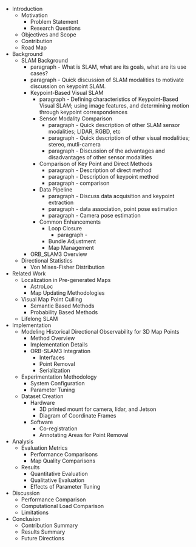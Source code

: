 * Introduction
  * Motivation
    * Problem Statement
    * Research Questions
  * Objectives and Scope
  * Contribution
  * Road Map
* Background
  * SLAM Background
    * paragraph - What is SLAM, what are its goals, what are its use cases?
    * paragraph - Quick discussion of SLAM modalities to motivate discussion on keypoint SLAM.
    * Keypoint-Based Visual SLAM
      * paragraph - Defining characteristics of Keypoint-Based Visual SLAM; using image features, and determining motion through keypoint correspondences
      * Sensor Modality Comparison
        * paragraph - Quick description of other SLAM sensor modalities; LIDAR, RGBD, etc
        * paragraph - Quick description of other visual modalities; stereo, mutli-camera
        * paragraph - Discussion of the advantages and disadvantages of other sensor modalities
      * Comparison of Key Point and Direct Methods
        * paragraph - Description of direct method
        * paragraph - Description of keypoint method
        * paragraph - comparison
      * Data Pipeline
        * paragraph - Discuss data acquisition and keypoint extraction
        * paragraph - data association, point pose estimation
        * paragraph - Camera pose estimation
      * Common Enhancements
        * Loop Closure
          * paragraph - 
        * Bundle Adjustment
        * Map Management
    * ORB_SLAM3 Overview
  * Directional Statistics
    * Von Mises-Fisher Distribution
* Related Work
  * Localization in Pre-generated Maps
    * AstroLoc
    * Map Updating Methodologies
  * Visual Map Point Culling
    * Semantic Based Methods
    * Probability Based Methods
  * Lifelong SLAM
* Implementation
  * Modeling Historical Directional Observability for 3D Map Points
    * Method Overview
    * Implementation Details
    * ORB-SLAM3 Integration
      * Interfaces
      * Point Removal
      * Serialization
  * Experimentation Methodology
    * System Configuration
    * Parameter Tuning
  * Dataset Creation
    * Hardware
      * 3D printed mount for camera, lidar, and Jetson
      * Diagram of Coordinate Frames
    * Software 
      * Co-registration
      * Annotating Areas for Point Removal
* Analysis
  * Evaluation Metrics
    * Performance Comparisons
    * Map Quality Comparisons
  * Results
    * Quantitative Evaluation
    * Qualitative Evaluation
    * Effects of Parameter Tuning
* Discussion
  * Performance Comparison
  * Computational Load Comparison
  * Limitations
* Conclusion
  * Contribution Summary
  * Results Summary
  * Future Directions

